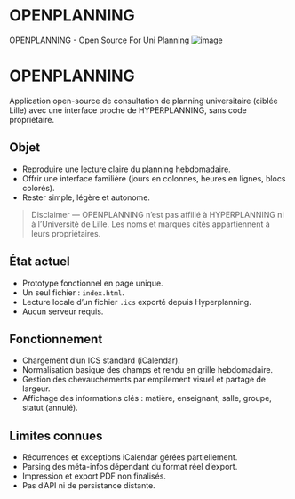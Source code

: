 # OPENPLANNING
OPENPLANNING - Open Source For Uni Planning
![image](https://pokendycards.b-cdn.net/openp/fullogo.png)



# OPENPLANNING

Application open-source de consultation de planning universitaire (ciblée Lille) avec une interface proche de HYPERPLANNING, sans code propriétaire.

## Objet

* Reproduire une lecture claire du planning hebdomadaire.
* Offrir une interface familière (jours en colonnes, heures en lignes, blocs colorés).
* Rester simple, légère et autonome.

> Disclaimer — OPENPLANNING n’est pas affilié à HYPERPLANNING ni à l’Université de Lille. Les noms et marques cités appartiennent à leurs propriétaires.

## État actuel

* Prototype fonctionnel en page unique.
* Un seul fichier : `index.html`.
* Lecture locale d’un fichier `.ics` exporté depuis Hyperplanning.
* Aucun serveur requis.

## Fonctionnement

* Chargement d’un ICS standard (iCalendar).
* Normalisation basique des champs et rendu en grille hebdomadaire.
* Gestion des chevauchements par empilement visuel et partage de largeur.
* Affichage des informations clés : matière, enseignant, salle, groupe, statut (annulé).

## Limites connues

* Récurrences et exceptions iCalendar gérées partiellement.
* Parsing des méta-infos dépendant du format réel d’export.
* Impression et export PDF non finalisés.
* Pas d’API ni de persistance distante.

